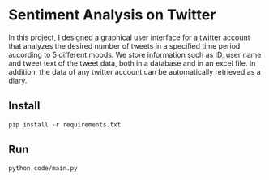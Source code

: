 # Sentiment Analysis on Twitter
In this project, I designed a graphical user interface for a twitter account that analyzes the desired number of tweets in a specified time period according to 5 different moods. We store information such as ID, user name and tweet text of the tweet data, both in a database and in an excel file. In addition, the data of any twitter account can be automatically retrieved as a diary.

## Install
```
pip install -r requirements.txt
```
## Run
```
python code/main.py
```
